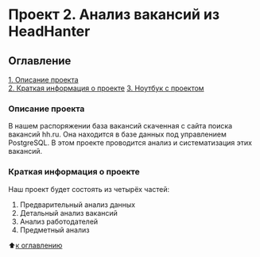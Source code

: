 # Проект 2. Анализ вакансий из HeadHanter

## Оглавление  
[1. Описание проекта](https://github.com/fido-alex/DS/tree/main/project_2/README.md#Описание-проекта)  
[2. Краткая информация о проекте](https://github.com/fido-alex/DS/tree/main/project_2/README.md#Краткая-информация-о-проекте)
[3. Ноутбук с проектом](https://github.com/fido-alex/DS/tree/main/project_2/Project_2.ipynb) 

### Описание проекта    
В нашем распоряжении база вакансий скаченная с сайта поиска вакансий hh.ru. Она находится в базе данных под управлением PostgreSQL. В этом проекте проводится анализ и систематизация этих вакансий. 

### Краткая информация о проекте
Наш проект будет состоять из четырёх частей:
1. Предварительный анализ данных
2. Детальный анализ вакансий
3. Анализ работодателей
4. Предметный анализ

:arrow_up:[к оглавлению](README.md#Описание-проекта)